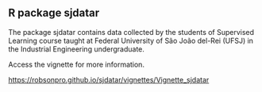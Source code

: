## R package sjdatar

The package sjdatar contains data collected by the students of Supervised Learning course taught at Federal University of São João del-Rei (UFSJ) in the Industrial Engineering undergraduate.

Access the vignette for more information.

https://robsonpro.github.io/sjdatar/vignettes/Vignette_sjdatar
